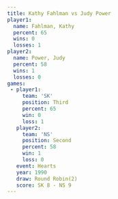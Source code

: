 ```yaml
---
title: Kathy Fahlman vs Judy Power
player1:              
  name: Fahlman, Kathy
  percent: 65         
  wins: 0             
  losses: 1           
player2:              
  name: Power, Judy   
  percent: 58         
  wins: 1             
  losses: 0           
games:
 - player1:         
     team: 'SK'     
     position: Third
     percent: 65    
     win: 0         
     loss: 1        
   player2:          
     team: 'NS'      
     position: Second
     percent: 58     
     win: 1          
     loss: 0         
   event: Hearts       
   year: 1990          
   draw: Round Robin(2)
   score: SK 8 - NS 9  
---
```


